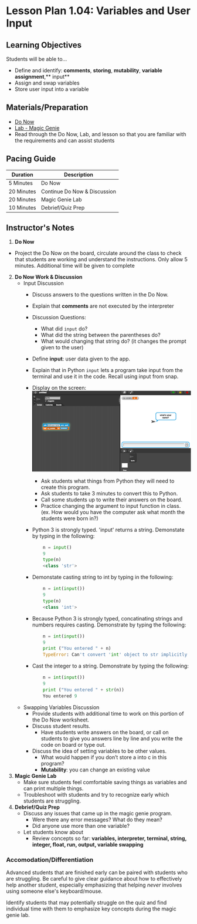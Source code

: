 # Lesson Plan 1.04: Variables and User Input

## Learning Objectives
Students will be able to... 
* Define and identify: **comments**, **storing**, **mutability**, **variable assignment**,** input**
* Assign and swap variables
* Store user input into a variable

## Materials/Preparation
* [Do Now] 
* [Lab - Magic Genie]
* Read through the Do Now, Lab, and lesson so that you are familiar with the requirements and can assist students

## Pacing Guide
| **Duration**   |     **Description**    |
| ---------- | ------------------ |
| 5 Minutes  | Do Now             |
| 20 Minutes  | Continue Do Now & Discussion |
| 20 Minutes | Magic Genie Lab|
| 10 Minutes | Debrief/Quiz Prep         |

## Instructor's Notes
1. **Do Now**
  * Project the Do Now on the board, circulate around the class to check that students are working and understand the instructions. Only allow 5 minutes. Additional time will be given to complete
2. **Do Now Work & Discussion**
	* Input Discussion
		*	Discuss answers to the questions written in the Do Now. 
		*	Explain that **comments** are not executed by the interpreter
		*	Discussion Questions: 
		    *	What did `input` do? 
		    *	What did the string between the parentheses do? 
		    *	What would changing that string do? (it changes the prompt given to the user) 
		* Define **input**: user data given to the app. 
		* Explain that in Python `input` lets a program take input from the terminal and use it in the code. Recall using input from snap.
		* Display on the screen: ![Snap Input](snap_input.png)
			* Ask students what things from Python they will need to create this program. 
			* Ask students to take 3 minutes to convert this to Python.
			* Call some students up to write their answers on the board.
			* Practice changing the argument to input function in class. (ex. How would you have the computer ask what month the students were born in?)
		*	Python 3 is strongly typed.  'input' returns a string. Demonstate by typing in the following:

			```python
				n = input()
				9
				type(n)
				<class 'str'>
			```
		*	Demonstate casting string to int by typing in the following:

			```python
				n = int(input())
				9
				type(n)
				<class 'int'>
			```
		*	Because Python 3 is strongly typed, concatinating strings and numbers requires casting.  Demonstrate by typing the following:
		
			```python
				n = int(input())
				9
				print ("You entered " + n)
				TypeError: Can't convert 'int' object to str implicitly
			```
		*	Cast the integer to a string. Demonstrate by typing the following:
		
			```python
				n = int(input())
				9
				print ("You entered " + str(n))
				You entered 9
			```	
	*	Swapping Variables Discussion
		*	Provide students with additional time to work on this portion of the Do Now worksheet. 
		*	Discuss student results.
			*	Have students write answers on the board, or call on students to give you answers line by line and you write the code on board or type out. 
		*	Discuss the idea of setting variables to be other values. 
			*	What would happen if you don’t store a into c in this program? 
			*	**Mutability**: you can change an existing value
3.  **Magic Genie Lab**
	*	Make sure students feel comfortable saving things as variables and can print multiple things.
	*	Troubleshoot with students and try to recognize early which students are struggling.
4.	**Debrief/Quiz Prep**
	*	Discuss any issues that came up in the magic genie program.
		*	Were there any error messages? What do they mean?
	    *	Did anyone use more than one variable? 
	* Let students know about 
		*	Review concepts so far: **variables, interpreter, terminal, string, integer, float, run, output, variable swapping**

### Accomodation/Differentiation
Advanced students that are finished early can be paired with students who are struggling. Be careful to give clear guidance about how to effectively help another student, especially emphasizing that helping *never* involves using someone else's keyboard/mouse.

Identify students that may potentially struggle on the quiz and find individual time with them to emphasize key concepts during the magic genie lab. 

[Do Now]:do_now.md
[Lab - Magic Genie]:lab.md
